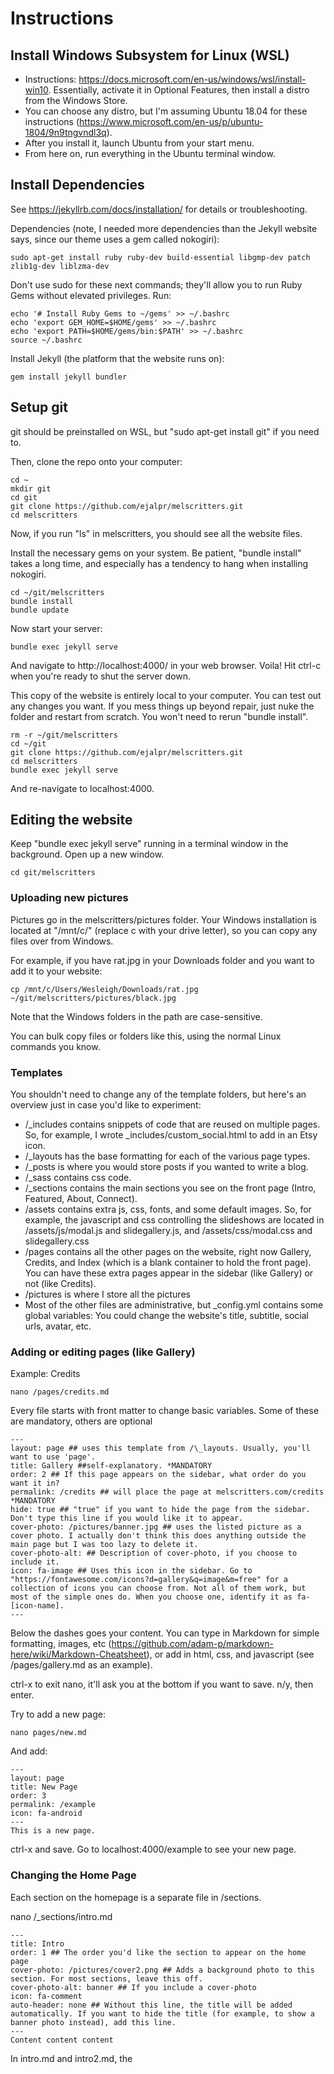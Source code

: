 # Instructions
## Install Windows Subsystem for Linux (WSL)
* Instructions: https://docs.microsoft.com/en-us/windows/wsl/install-win10. Essentially, activate it in Optional Features, then install a distro from the Windows Store.
* You can choose any distro, but I'm assuming Ubuntu 18.04 for these instructions (https://www.microsoft.com/en-us/p/ubuntu-1804/9n9tngvndl3q).
* After you install it, launch Ubuntu from your start menu.
* From here on, run everything in the Ubuntu terminal window.

## Install Dependencies
See https://jekyllrb.com/docs/installation/ for details or troubleshooting.

Dependencies (note, I needed more dependencies than the Jekyll website says, since our theme uses a gem called nokogiri):
```
sudo apt-get install ruby ruby-dev build-essential libgmp-dev patch zlib1g-dev liblzma-dev
```

Don't use sudo for these next commands; they'll allow you to run Ruby Gems without elevated privileges. Run:

```
echo '# Install Ruby Gems to ~/gems' >> ~/.bashrc
echo 'export GEM_HOME=$HOME/gems' >> ~/.bashrc
echo 'export PATH=$HOME/gems/bin:$PATH' >> ~/.bashrc
source ~/.bashrc
```

Install Jekyll (the platform that the website runs on):

```
gem install jekyll bundler
```

## Setup git
git should be preinstalled on WSL, but "sudo apt-get install git" if you need to.

Then, clone the repo onto your computer:
```
cd ~
mkdir git
cd git
git clone https://github.com/ejalpr/melscritters.git
cd melscritters
```
Now, if you run "ls" in melscritters, you should see all the website files.  

Install the necessary gems on your system. Be patient, "bundle install" takes a long time, and especially has a tendency to hang when installing nokogiri.
```
cd ~/git/melscritters
bundle install
bundle update
```

Now start your server:
```
bundle exec jekyll serve
```

And navigate to http://localhost:4000/ in your web browser. Voila! Hit ctrl-c when you're ready to shut the server down.

This copy of the website is entirely local to your computer. You can test out any changes you want. If you mess things up beyond repair, just nuke the folder and restart from scratch. You won't need to rerun "bundle install".
```
rm -r ~/git/melscritters
cd ~/git
git clone https://github.com/ejalpr/melscritters.git
cd melscritters
bundle exec jekyll serve
```
And re-navigate to localhost:4000.

## Editing the website
Keep "bundle exec jekyll serve" running in a terminal window in the background. Open up a new window.
```
cd git/melscritters
```
### Uploading new pictures
Pictures go in the melscritters/pictures folder. Your Windows installation is located at "/mnt/c/" (replace c with your drive letter), so you can copy any files over from Windows.

For example, if you have rat.jpg in your Downloads folder and you want to add it to your website:
```
cp /mnt/c/Users/Wesleigh/Downloads/rat.jpg ~/git/melscritters/pictures/black.jpg
```
Note that the Windows folders in the path are case-sensitive.

You can bulk copy files or folders like this, using the normal Linux commands you know.

### Templates
You shouldn't need to change any of the template folders, but here's an overview just in case you'd like to experiment:
* /\_includes contains snippets of code that are reused on multiple pages. So, for example, I wrote \_includes/custom_social.html to add in an Etsy icon.
* /\_layouts has the base formatting for each of the various page types.
* /\_posts is where you would store posts if you wanted to write a blog.
* /\_sass contains css code.
* /\_sections contains the main sections you see on the front page (Intro, Featured, About, Connect).
* /assets contains extra js, css, fonts, and some default images. So, for example, the javascript and css controlling the slideshows are located in /assets/js/modal.js and slidegallery.js, and /assets/css/modal.css and slidegallery.css
* /pages contains all the other pages on the website, right now Gallery, Credits, and Index (which is a blank container to hold the front page). You can have these extra pages appear in the sidebar (like Gallery) or not (like Credits).
* /pictures is where I store all the pictures
* Most of the other files are administrative, but \_config.yml contains some global variables: You could change the website's title, subtitle, social urls, avatar, etc.

### Adding or editing pages (like Gallery)
Example: Credits
```
nano /pages/credits.md
```
Every file starts with front matter to change basic variables. Some of these are mandatory, others are optional
```
---
layout: page ## uses this template from /\_layouts. Usually, you'll want to use 'page'.
title: Gallery ##self-explanatory. *MANDATORY
order: 2 ## If this page appears on the sidebar, what order do you want it in?
permalink: /credits ## will place the page at melscritters.com/credits *MANDATORY
hide: true ## "true" if you want to hide the page from the sidebar. Don't type this line if you would like it to appear.
cover-photo: /pictures/banner.jpg ## uses the listed picture as a cover photo. I actually don't think this does anything outside the main page but I was too lazy to delete it.
cover-photo-alt: ## Description of cover-photo, if you choose to include it.
icon: fa-image ## Uses this icon in the sidebar. Go to "https://fontawesome.com/icons?d=gallery&q=image&m=free" for a collection of icons you can choose from. Not all of them work, but most of the simple ones do. When you choose one, identify it as fa-[icon-name].
---
```
Below the dashes goes your content. You can type in Markdown for simple formatting, images, etc (https://github.com/adam-p/markdown-here/wiki/Markdown-Cheatsheet), or add in html, css, and javascript (see /pages/gallery.md as an example).

ctrl-x to exit nano, it'll ask you at the bottom if you want to save. n/y, then enter.

Try to add a new page:
```
nano pages/new.md
```
And add:
```
---
layout: page
title: New Page
order: 3
permalink: /example
icon: fa-android
---
This is a new page.

```
ctrl-x and save. Go to localhost:4000/example to see your new page.

### Changing the Home Page
Each section on the homepage is a separate file in \/sections.

nano /\_sections/intro.md
```
---
title: Intro
order: 1 ## The order you'd like the section to appear on the home page
cover-photo: /pictures/cover2.png ## Adds a background photo to this section. For most sections, leave this off.
cover-photo-alt: banner ## If you include a cover-photo
icon: fa-comment
auto-header: none ## Without this line, the title will be added automatically. If you want to hide the title (for example, to show a banner photo instead), add this line.
---
Content content content
```
In intro.md and intro2.md, the <style> and <div> are what put those buttons there and show/hide them depending on the screen size. If you want to change where the buttons go, you'll find the <button> </button> tags at the bottom.

You can add or delete sections on the homepage by adding or deleting them in the /\_sections/ folder.

Try opening your About.md section. You'll see all the content and can edit it however you'd like.

# Changing your Gallery
```
nano pages/gallery.md
```
A few lines down, you'll see a bunch of divs. To add new photos or to change existing photos, you'll need to change 3 places. Mostly, it's just copying and pasting - just keep the formatting matching the existing formatting and make sure you're working inside the right divs.

1. Inside <!-- INITIAL IMAGES -->

```
<img src="/pictures/rat_couple.jpg" style="width:100%" onclick="openModal();currentSlide(9)" class="hover-shadow">
```
Change 'rat_couple.jpg' to the name of the picture you uploaded. Change 'currentSlide(#)' to the matching number (see below). Make sure you're not repeating any numbers!

You'll notice that inside \<div class="row"> there are four separate \<div class="column c1/2/3/4">. Adding the new entry within one of these columns will place it in that column of photos on the page - four columns, assuming your browser window is big enough. Shrinking the window or going to mobile will automatically reshuffle it into two columns, then into 1 column.

2. Inside <!-- POPUP IMAGES -->

```
<div class="mySlides">
  <div class="numbertext">2 / 9</div>
  <img src="/pictures/bunny_jackalope.jpg" style="width:100%">
</div>
```
Change "# / 9" to match the number in part 1. This is the number that appears in the upper left-hand corner of the picture that pops-up when you click. Change the <img src> to your picture location. Make sure each entry is in its own separate \<div class="mySlides"> entry.

Note, these placements will determine what order pictures appear in the slideshow, which can be different from the orders pictures appear in the 4 columns. All you have to do is make sure the number for each picture matches.

In theory, you could use a low-res copy in section 1 and a high-res copy in section 2, but I just used the same file for each picture. Assuming it's big enough, it'll appear in good quality on both.

3. Picture Caption: Inside <!-- CAPTIONS -->
```
    <div class="column">
      <img class="demo" src="/pictures/black.jpg" style="width:0%" onclick="currentSlide(9)" alt="Rat 
Couple">
    </div>
```
DON'T change black.jpg here. It's just a placeholder so the caption appears on a black background. But change 'alt="NAME"' to the caption you'd like to show underneath each pop-up, and change 'currentslide(#)' to match the number you put in the other two sections.
